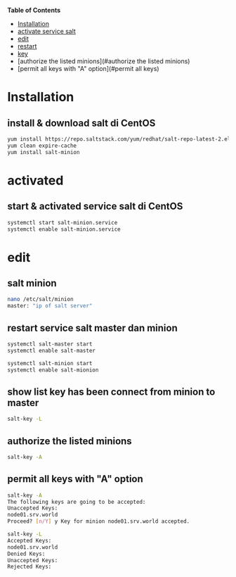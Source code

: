 **Table of Contents**

* [Installation](#installation)
* [activate service salt](#activated)
* [edit](#edit)
* [restart](#restart)
* [key](#show)
* [authorize the listed minions](#authorize the listed minions)
* [permit all keys with "A" option](#permit all keys)

# Installation
## install & download salt di CentOS
```bash
yum install https://repo.saltstack.com/yum/redhat/salt-repo-latest-2.el7.noarch.rpm
yum clean expire-cache
yum install salt-minion
```
# activated
## start & activated service salt di CentOS
```bash
systemctl start salt-minion.service
systemctl enable salt-minion.service
```

# edit
## salt minion
```bash
nano /etc/salt/minion
master: "ip of salt server"
```

## restart service salt master dan minion
```bash
systemctl salt-master start
systemctl enable salt-master

systemctl salt-minion start
systemctl enable salt-mionion
```

## show list key has been connect from minion to master
```bash
salt-key -L
```

## authorize the listed minions
```bash
salt-key -A
```
## permit all keys with "A" option

```bash
salt-key -A 
The following keys are going to be accepted:
Unaccepted Keys:
node01.srv.world
Proceed? [n/Y] y Key for minion node01.srv.world accepted.

salt-key -L 
Accepted Keys:
node01.srv.world
Denied Keys:
Unaccepted Keys:
Rejected Keys:
```
